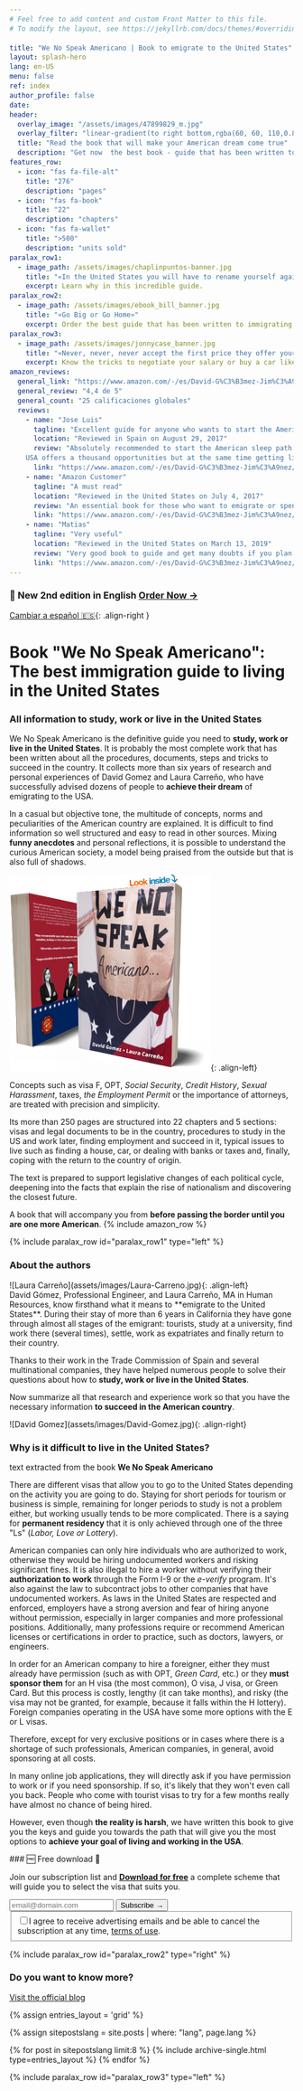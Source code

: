 ```yaml
---
# Feel free to add content and custom Front Matter to this file.
# To modify the layout, see https://jekyllrb.com/docs/themes/#overriding-theme-defaults

title: "We No Speak Americano | Book to emigrate to the United States"
layout: splash-hero
lang: en-US
menu: false
ref: index
author_profile: false
date:
header:
  overlay_image: "/assets/images/47899829_m.jpg"
  overlay_filter: "linear-gradient(to right bottom,rgba(60, 60, 110,0.8), rgba(178, 34, 52, 0.5))"
  title: "Read the book that will make your American dream come true"
  description: "Get now  the best book - guide that has been written to study, work or live in the United States.<br>"
features_row:
  - icon: "fas fa-file-alt"
    title: "276"
    description: "pages"
  - icon: "fas fa-book"
    title: "22"
    description: "chapters"
  - icon: "fas fa-wallet"
    title: ">500"
    description: "units sold"
paralax_row1:
  - image_path: /assets/images/chaplinpuntos-banner.jpg
    title: "«In the United States you will have to rename yourself again»"
    excerpt: Learn why in this incredible guide.
paralax_row2:
  - image_path: /assets/images/ebook_bill_banner.jpg
    title: "«Go Big or Go Home»"
    excerpt: Order the best guide that has been written to immigrating to the United States.
paralax_row3:
  - image_path: /assets/images/jonnycase_banner.jpg
    title: "«Never, never, never accept the first price they offer you»"
    excerpt: Know the tricks to negotiate your salary or buy a car like a local.
amazon_reviews:
  general_link: "https://www.amazon.com/-/es/David-G%C3%B3mez-Jim%C3%A9nez/dp/154535667X/#reviewsMedley"
  general_review: "4,4 de 5"
  general_count: "25 calificaciones globales"
  reviews:
    - name: "Jose Luis"
      tagline: "Excellent guide for anyone who wants to start the American adventure!!!"
      location: "Reviewed in Spain on August 29, 2017"
      review: "Absolutely recommended to start the American sleep path.
    USA offers a thousand opportunities but at the same time getting living there normally, it is complicated, so with this guide the road will undoubtedly be easier."
      link: "https://www.amazon.com/-/es/David-G%C3%B3mez-Jim%C3%A9nez/dp/154535667X/#customer_review_foreign-R1MQVGB9VS66PA" 
    - name: "Amazon Customer"
      tagline: "A must read"
      location: "Reviewed in the United States on July 4, 2017"
      review: "An essential book for those who want to emigrate or spend time in their lives in the United States, studying or working. After three years living in the United States, We No Speak Americano continues to clarify doubts that always arise when you want to change visa."
      link: "https://www.amazon.com/-/es/David-G%C3%B3mez-Jim%C3%A9nez/dp/154535667X/#customer_review-ROK0A1M6PTUYE" 
    - name: "Matias"
      tagline: "Very useful"
      location: "Reviewed in the United States on March 13, 2019"
      review: "Very good book to guide and get many doubts if you plan to emigrate to the US, totally recommended."
      link: "https://www.amazon.com/-/es/David-G%C3%B3mez-Jim%C3%A9nez/dp/154535667X/#customer_review-R2704FO34DXB1N" 
---
```


<div class="fixed-notice fixed-notice_top">
  <div class="fixed-notice__column">
    <h3>🎉 New 2nd edition in English <a class="" href="https://www.amazon.com/dp/B0C2SFPMS4?maas=maas_adg_065E3D42E8D259C1450F3C1ECA481E37_afap_abs&ref_=aa_maas&tag=maas">Order Now →</a></h3>

  </div>
</div>

[Cambiar a español 🇪🇸](/es/){: .align-right }

# Book "We No Speak Americano": The best immigration guide to living in the United States

### All information to study, work or live in the United States

We No Speak Americano is the definitive guide you need to **study, work or live in the United States**. It is probably the most complete work that has been written about all the procedures, documents, steps and tricks to succeed in the country. It collects more than six years of research and personal experiences of David Gomez and Laura Carreño, who have successfully advised dozens of people to **achieve their dream** of emigrating to the USA.

In a casual but objective tone, the multitude of concepts, norms and peculiarities of the American country are explained. It is difficult to find information so well structured and easy to read in other sources. Mixing **funny anecdotes** and personal reflections, it is possible to understand the curious American society, a model being praised from the outside but that is also full of shadows.

![Buy We No Speak Americano book in Amazon](/assets/images/we-no-speak-americano-book.jpg){: .align-left}

Concepts such as visa F, OPT, _Social Security_, _Credit History_, _Sexual Harassment_, taxes, _the Employment Permit_ or the importance of attorneys, are treated with precision and simplicity.

Its more than 250 pages are structured into 22 chapters and 5 sections: visas and legal documents to be in the country, procedures to study in the US and work later, finding employment and succeed in it, typical issues to live such as finding a house, car, or dealing with banks or taxes and, finally, coping with the return to the country of origin.

The text is prepared to support legislative changes of each political cycle, deepening into the facts that explain the rise of nationalism and discovering the closest future.

A book that will accompany you from **before passing the border until you are one more American**.
{% include amazon_row %}

{% include paralax_row id="paralax_row1" type="left" %}

<div class="author-card" markdown="1">

### About the authors

<div class="author-row" markdown="1">

<div class="author_photo" markdown="1">
![Laura Carreño](assets/images/Laura-Carreno.jpg){: .align-left}
</div>
<div  class="author_text" markdown="1">
David Gómez, Professional Engineer, and Laura Carreño, MA in Human Resources, know firsthand what it means to **emigrate to the United States**. During their stay of more than 6 years in California they have gone through almost all stages of the emigrant: tourists, study at a university, find work there (several times), settle, work as expatriates and finally return to their country.

Thanks to their work in the Trade Commission of Spain and several multinational companies, they have helped numerous people to solve their questions about how to **study, work or live in the United States**.

Now summarize all that research and experience work so that you have the necessary information **to succeed in the American country**.

</div>
<div class="author_photo" markdown="1">
![David Gomez](assets/images/David-Gomez.jpg){: .align-right} 
</div>
</div>
</div>

### Why is it difficult to live in the United States?

text extracted from the book **We No Speak Americano**

There are different visas that allow you to go to the United States depending on the activity you are going to do. Staying for short periods for tourism or business is simple, remaining for longer periods to study is not a problem either, but working usually tends to be more complicated. There is a saying for **permanent residency** that it is only achieved through one of the three "Ls" (_Labor, Love or Lottery_).

American companies can only hire individuals who are authorized to work, otherwise they would be hiring undocumented workers and risking significant fines. It is also illegal to hire a worker without verifying their **authorization to work** through the Form I-9 or the _e-verify_ program. It's also against the law to subcontract jobs to other companies that have undocumented workers. As laws in the United States are respected and enforced, employers have a strong aversion and fear of hiring anyone without permission, especially in larger companies and more professional positions. Additionally, many professions require or recommend American licenses or certifications in order to practice, such as doctors, lawyers, or engineers.

In order for an American company to hire a foreigner, either they must already have permission (such as with OPT, _Green Card_, etc.) or they **must sponsor them** for an H visa (the most common), O visa, J visa, or Green Card. But this process is costly, lengthy (it can take months), and risky (the visa may not be granted, for example, because it falls within the H lottery). Foreign companies operating in the USA have some more options with the E or L visas.

Therefore, except for very exclusive positions or in cases where there is a shortage of such professionals, American companies, in general, avoid sponsoring at all costs.

In many online job applications, they will directly ask if you have permission to work or if you need sponsorship. If so, it's likely that they won't even call you back. People who come with tourist visas to try for a few months really have almost no chance of being hired.

However, even though **the reality is harsh**, we have written this book to give you the keys and guide you towards the path that will give you the most options to **achieve your goal of living and working in the USA**.

<div class="fixed-notice">
  <div class="fixed-notice__column" markdown="1">
### 🆓 Free download 🎊

Join our subscription list and <ins>**Download for free**</ins> a complete scheme that will guide you to select the visa that suits you.

  </div>
  <div class="fixed-notice__column">
  <!-- Begin Sendinblue Signup Form -->
    <div id="mc_embed_signup">
        <form action="{{ site.subscriptions.waiting_ENG }}" method="post" id="mc-embedded-subscribe-form" name="mc-embedded-subscribe-form" class="validate" target="_self">
            <div id="mc_embed_signup_scroll">
                <div class="mc-field-group input-group">
	                <input type="email" value="" name="EMAIL" class="required email form-control" id="mce-EMAIL" required placeholder="email@domain.com">
	                <span id="mce-EMAIL-HELPERTEXT" class="helper_text"></span>
                     <input type="submit" value="Subscribe →" name="subscribe" id="mc-embedded-subscribe" class="button btn">
                </div>
            <div id="mergeRow-gdpr" class="mergeRow gdpr-mergeRow content__gdprBlock mc-field-group">
                <div class="content__gdpr">
                    <fieldset class="mc_fieldset gdprRequired mc-field-group" name="interestgroup_field">
		            <label class="checkbox subfield" for="gdpr_66753"><input type="checkbox" id="gdpr_66753" name="gdpr[66753]" value="Y" class="av-checkbox" required><span>I agree to receive advertising emails and be able to cancel the subscription at any time, <a target="_blank" class="color-white" href="https://www.sendinblue.com/legal/termsofuse/">terms of use</a>.</span> </label>
                    </fieldset>
                </div>
            </div>
            <div id="mce-responses" class="clear foot">
                <div class="response" id="mce-error-response" style="display:none"></div>
                <div class="response" id="mce-success-response" style="display:none"></div>
            </div>    <!-- real people should not fill this in and expect good things - do not remove this or risk form bot signups-->
            <div style="position: absolute; left: -5000px;" aria-hidden="true">
                <input type="text" name="b_93c113af725dcda60bf8d1639_662ffeb9d8" tabindex="-1" value="">
            </div>
            </div>
        </form>
    </div>
    <!--End mc_embed_signup-->
  </div>
</div>

{% include paralax_row id="paralax_row2" type="right" %}

### Do you want to know more?

[Visit the official blog](/wenospeakamericano/blog/)

{% assign entries_layout = 'grid' %}

{% assign sitepostslang = site.posts | where: "lang", page.lang %}

<div class="entries-{{ entries_layout }}">
  {% for post in sitepostslang  limit:8 %}
    {% include archive-single.html type=entries_layout %}
  {% endfor %}
</div>

{% include paralax_row id="paralax_row3" type="left" %}

<script type="text/javascript">
    document.addEventListener('DOMContentLoaded', function () {
        var userLang = navigator.language || navigator.userLanguage;
        console.log("userLang: ",userLang)
        if ((userLang.slice(0,2) == "es")) {
            window.location.href = "/es/"
        }
    }, false);
</script>
